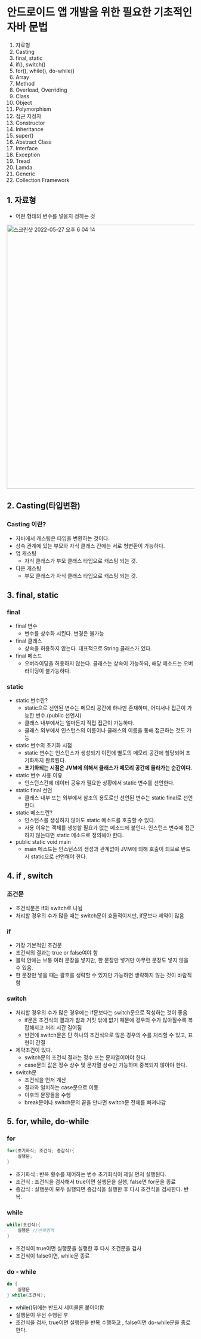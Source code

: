# 안드로이드 앱 개발을 위한 필요한 기초적인 자바 문법

1. 자료형
2. Casting
3. final, static
4. if(), switch()
5. for(), while(), do-while()
6. Array
7. Method
8. Overload, Overriding
9. Class
10. Object
11. Polymorphism
12. 접근 지정자
13. Constructor
14. Inheritance
15. super()
16. Abstract Class
17. Interface
18. Exception
19. Tread
20. Lamda
21. Generic
22. Collection Framework

## 1. 자료형

- 어떤 형태의 변수를 넣을지 정하는 것

<img width="705" alt="스크린샷 2022-05-27 오후 6 04 14" src="https://user-images.githubusercontent.com/81155572/170668214-e6732998-321f-48b3-a689-0697831b16b3.png">


## 2. Casting(타입변환)

### Casting 이란?

- 자바에서 캐스팅은 타입을 변환하는 것이다.
- 상속 관계에 있는 부모와 자식 클래스 간에는 서로 형변환이 가능하다.
- 업 캐스팅
    - 자식 클래스가 부모 클래스 타입으로 캐스팅 되는 것.
- 다운 캐스팅
    - 부모 클래스가 자식 클래스 타입으로 캐스팅 되는 것.


## 3. final, static

### final

- final 변수
    - 변수를 상수화 시킨다. 변경은 불가능
- final 클래스
    - 상속을 허용하지 않는다. 대표적으로 String 클래스가 있다.
- final 메소드
    - 오버라이딩을 허용하지 않는다. 클래스는 상속이 가능하되, 해당 메소드는 오버라이딩이 불가능하다.

### static

- static 변수란?
    - static으로 선언된 변수는 메모리 공간에 하나만 존재하며, 어디서나 접근이 가능한 변수.(public 선언시)
    - 클래스 내부에서는 얼마든지 직접 접근이 가능하다.
    - 클래스 외부에서 인스턴스의 이름이나 클래스의 이름을 통해 접근하는 것도 가능
- static 변수의 초기화 시점
    - static 변수는 인스턴스가 생성되기 이전에 별도의 메모리 공간에 할당되어 초기화까지 완료된다.
    - **초기화되는 시점은 JVM에 의해서 클래스가 메모리 공간에 올라가는 순간이다.**
- static 변수 사용 이유
    - 인스턴스간에 데이터 공유가 필요한 상황에서 static 변수를 선언한다.
- static final 선언
    - 클래스 내부 또는 외부에서 참조의 용도로만 선언된 변수는 static final로 선언한다.
- static 메소드란?
    - 인스턴스를 생성하지 않아도 static 메소드를 호출할 수 있다.
    - 사용 이유는 객체를 생성할 필요가 없는 메소드에 붙인다. 인스턴스 변수에 접근하지 않는다면 static 메소드로 정의해야 한다.
- public static void main
    - main 메소드는 인스턴스의 생성과 관계없이 JVM에 의해 호출이 되므로 반드시 static으로 선언해야 한다.

## 4. if , switch

### 조건문

- 조건식문은 if와 switch로 나뉨
- 처리할 경우의 수가 많을 때는 switch문이 효율적이지만, if문보다 제약이 많음

### if

- 가장 기본적인 조건문
- 조건식의 결과는 true or false여야 함
- 블럭 안에는 보통 여러 문장을 넣지만, 한 문장만 넣거만 아무런 문장도 넣지 않을 수 있음.
- 한 문장만 넣을 때는 괄호를 생략할 수 있지만 가능하면 생략하지 않는 것이 바람직함

### switch

- 처리할 경우의 수가 많은 경우에는 if문보다는 switch문으로 작성하는 것이 좋음
    - if문은 조건식의 결과가 참과 거짓 밖에 없기 때문에 경우의 수가 많아질수록 복잡해지고 처리 시간 길어짐
    - 반면에 switch문은 단 하나의 조건식으로 많은 경우의 수를 처리할 수 있고, 표현이 간결
- 제약조건이 있다.
    - switch문의 조건식 결과는 정수 또는 문자열이어야 한다.
    - case문의 값은 정수 상수 및 문자열 상수만 가능하며 중복되지 않아야 한다.
- switch문
    - 조건식을 먼저 계산
    - 결과와 일치하는 case문으로 이동
    - 이후의 문장들을 수행
    - break문이나 switch문의 끝을 만나면 switch문 전체를 빠져나감

## 5.  for, while, do-while

### for

```java
for(초기화식; 조건식; 증감식){
	실행문;
}
```

- 초기화식 : 반복 횟수를 제어하는 변수 초기화식이 제일 먼저 실행된다.
- 조건식 : 조건식을 검사해서 true이면 실행문을 실행, false면 for문을 종료
- 증감식 : 실행문이 모두 실행되면 증감식을 실행한 후 다시 조건식을 검사한다. 반복.

### while

```java
while(조건식){
	실행문 //반복영역
}
```

- 조건식이 true이면 실행문을 실행한 후 다시 조건문을 검사
- 조건식이 false이면, while문 종료

### do - while

```java
do { 
	실행문
} while(조건식);
```

- while()뒤에는 반드시 세미콜론 붙어야함
- 실행문이 우선 수행된 후
- 조건식을 검사, true이면 실행문을 반복 수행하고 , false이면 do-while문을 종료한다.
